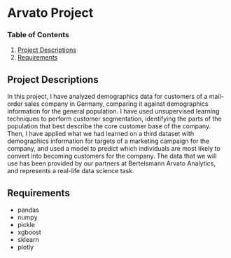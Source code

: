 # Arvato Project


### Table of Contents

1. [Project Descriptions](#descriptions)
2. [Requirements](#requirements)



## Project Descriptions<a name = "descriptions"></a>

In this project, I have analyzed demographics data for customers of a mail-order sales company in Germany, comparing it against demographics information for the general population. I have used unsupervised learning techniques to perform customer segmentation, identifying the parts of the population that best describe the core customer base of the company. Then, I have applied what we had learned on a third dataset with demographics information for targets of a marketing campaign for the company, and used a model to predict which individuals are most likely to convert into becoming customers for the company. The data that we will use has been provided by our partners at Bertelsmann Arvato Analytics, and represents a real-life data science task.

## Requirements <a name="requirements"></a>

- pandas
- numpy
- pickle
- xgboost
- sklearn
- plotly


